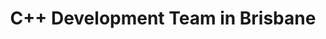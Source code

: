 ---
title: C++ Development Team in Brisbane
permalink: /landings/c---developer-brisbane
technology: C++
location: Brisbane
---